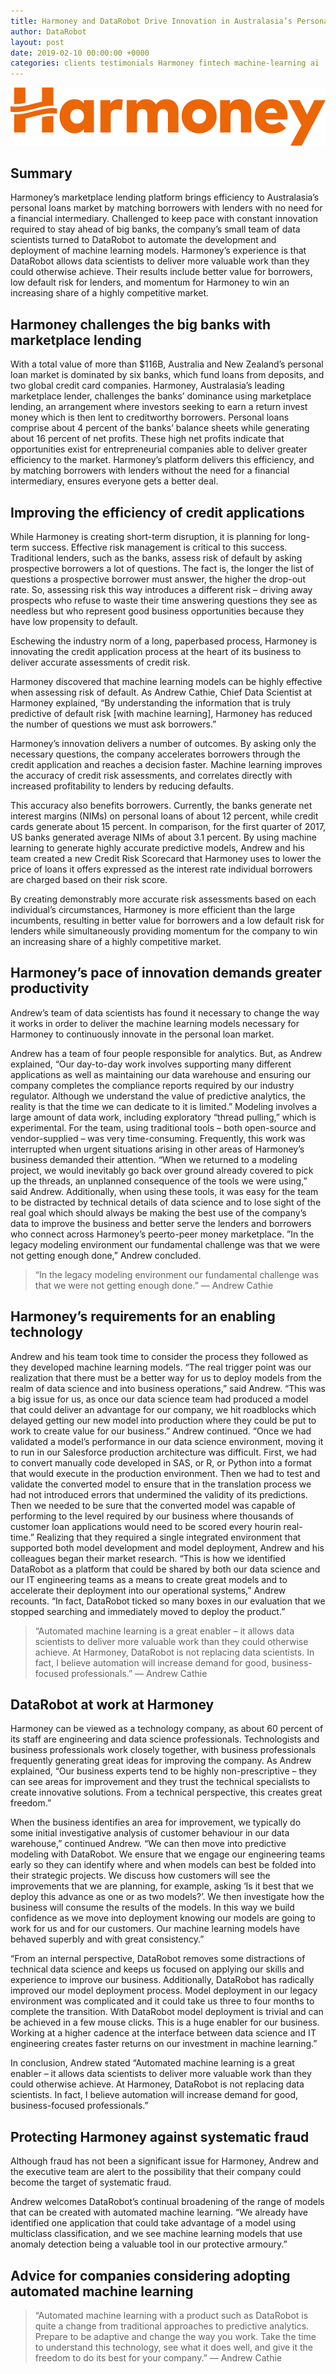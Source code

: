 ```yaml
---
title: Harmoney and DataRobot Drive Innovation in Australasia’s Personal Loan Market 
author: DataRobot
layout: post
date: 2019-02-10 00:00:00 +0000
categories: clients testimonials Harmoney fintech machine-learning ai
---
```



![Harmoney](/img//harmoney.png)

## Summary
Harmoney’s marketplace lending platform brings efficiency to Australasia’s personal loans market by matching borrowers with lenders with no need for a financial intermediary. Challenged to keep pace with constant innovation required to stay ahead of big banks, the company’s small team of data scientists turned to DataRobot to automate the development and deployment of machine learning models. Harmoney’s experience is that DataRobot allows data scientists to deliver more valuable work than they could otherwise achieve. Their results include better value for borrowers, low default risk for lenders, and momentum for Harmoney to win an increasing share of a highly competitive market.


## Harmoney challenges the big banks with marketplace lending
With a total value of more than $116B, Australia and New Zealand’s personal loan market is dominated by six banks, which fund loans from deposits, and two global credit card companies. Harmoney, Australasia’s leading marketplace lender, challenges the banks’ dominance using marketplace lending, an arrangement where investors seeking to earn a return invest money which is then lent to creditworthy borrowers. Personal loans comprise about 4 percent of the banks’ balance sheets while generating about 16 percent of net profits. These high net profits indicate that opportunities exist for entrepreneurial companies able to deliver greater efficiency to the market. Harmoney’s platform delivers this efficiency, and by matching borrowers with lenders without the need for a financial intermediary, ensures everyone gets a better deal.


## Improving the efficiency of credit applications 
While Harmoney is creating short-term disruption, it is planning for long-term success. Effective risk management is critical to this success.
Traditional lenders, such as the banks, assess risk of default by asking prospective borrowers a lot of questions. The fact is, the longer the list of questions a prospective borrower must answer, the higher the drop-out rate. So, assessing risk this way introduces a different risk – driving away prospects who refuse to waste their time answering questions they see as needless but who represent good business opportunities because they have low propensity to default.

Eschewing the industry norm of a long, paperbased process, Harmoney is innovating the credit application process at the heart of its business to deliver accurate assessments of credit risk. 

Harmoney discovered that machine learning models can be highly effective when assessing risk of default. As Andrew Cathie, Chief Data Scientist at Harmoney explained, “By understanding the information that is truly predictive of default risk [with machine learning], Harmoney has reduced the number of questions we must ask borrowers.”

Harmoney’s innovation delivers a number of outcomes. By asking only the necessary questions, the company accelerates borrowers through the credit application and reaches a decision faster. Machine learning improves the accuracy of credit risk assessments, and correlates directly with increased profitability to lenders by reducing defaults. 

This accuracy also benefits borrowers. Currently, the banks generate net interest margins (NIMs) on personal loans of about 12 percent, while credit cards generate about 15 percent. In comparison, for the first quarter of 2017, US banks generated average NIMs of about 3.1 percent. By using machine learning to generate highly accurate predictive models, Andrew and his team created a new Credit Risk Scorecard that Harmoney uses to lower the price of loans it offers expressed as the interest rate individual borrowers are charged based on their risk score. 

By creating demonstrably more accurate risk assessments based on each individual’s circumstances, Harmoney is more efficient than the large incumbents, resulting in better value for borrowers and a low default risk for lenders while simultaneously providing momentum for the company to win an increasing share of a highly competitive market.

## Harmoney’s pace of innovation demands greater productivity 
Andrew’s team of data scientists has found it necessary to change the way it works in order to deliver the machine learning models necessary for Harmoney to continuously innovate in the personal loan market.

Andrew has a team of four people responsible for analytics. But, as Andrew explained, “Our day-to-day work involves supporting many different applications as well as maintaining our data warehouse and ensuring our company completes the compliance reports required by our industry regulator. Although we understand the value of predictive analytics, the reality is that the time we can dedicate to it is limited.”
Modeling involves a large amount of data work, including exploratory “thread pulling,” which is experimental. For the team, using traditional tools – both open-source and vendor-supplied – was very time-consuming. Frequently, this work was interrupted when urgent situations arising in other areas of Harmoney’s business demanded their attention. “When we returned to a modeling project, we would inevitably go back over ground already covered to pick up the threads, an unplanned consequence of the tools we were using,” said Andrew.
Additionally, when using these tools, it was easy for the team to be distracted by technical details of data science and to lose sight of the real goal which should always be making the best use of the company’s data to improve the business and better serve the lenders and borrowers who connect across Harmoney’s peerto-peer money marketplace.
”In the legacy modeling environment our fundamental challenge was that we were not getting enough done,” Andrew concluded.

> “In the legacy modeling environment our    fundamental challenge was that we were not getting enough done.” — Andrew Cathie

## Harmoney’s requirements for an enabling technology

Andrew and his team took time to consider the process they followed as they developed machine learning models. “The real trigger point was our realization that there must be a better way for us to deploy models from the realm of data science and into business operations,” said Andrew. “This was a big issue for us, as once our data science team had produced a model that could deliver an advantage for our company, we hit roadblocks which delayed getting our new model into production where they could be put to work to create value for our business.” 
Andrew continued. “Once we had validated a model’s performance in our data science environment, moving it to run in our Salesforce production architecture was difficult. First, we had to convert manually code developed in SAS, or R, or Python into a format that would execute in the production environment. Then we had to test and validate the converted model to ensure that in the translation process we had not introduced errors that undermined the validity of its predictions. Then we needed to be sure that the converted model was capable of performing to the level required by our business where thousands of customer loan applications would need to be scored every hourin real-time.”
Realizing that they required a single integrated environment that supported both model development and model deployment, Andrew and his colleagues began their market research. “This is how we identified DataRobot as a platform that could be shared by both our data science and our IT engineering teams as a means to create great models and to accelerate their deployment into our operational systems,” Andrew recounts. “In fact, DataRobot ticked so many boxes in our evaluation that we stopped searching and immediately moved to deploy the product.”

> “Automated machine learning is a great enabler – it allows data scientists  to deliver more valuable work than they could otherwise achieve. At Harmoney, DataRobot is not replacing data scientists. In fact, I believe automation will increase demand for good, business-focused professionals.” — Andrew Cathie

## DataRobot at work at Harmoney
Harmoney can be viewed as a technology company, as about 60 percent of its staff are engineering and data science professionals. Technologists and business professionals work closely together, with business professionals frequently generating great ideas for improving the company. As Andrew explained, “Our business experts tend to be highly non-prescriptive – they can see areas for improvement and they trust the technical specialists to create innovative solutions. From a technical perspective, this creates great freedom.”

When the business identifies an area for improvement, we typically do some initial investigative analysis of customer behaviour in our data warehouse,” continued Andrew. “We can then move into predictive modeling with DataRobot. We ensure that we engage our engineering teams early so they can identify where and when models can best be folded into their strategic projects. We discuss how customers will see the improvements that we are planning, for example, asking ‘Is it best that we deploy this advance as one or as two models?’. We then investigate how the business will consume the results of the models. In this way we build confidence as we move into deployment knowing our models are going to work for us and for our customers. Our machine learning models have behaved superbly and with great consistency.”

“From an internal perspective, DataRobot removes some distractions of technical data science and keeps us focused on applying our skills and experience to improve our business. Additionally, DataRobot has radically improved our model deployment process. Model deployment in our legacy environment was complicated and it could take us three to four months to complete the transition. With DataRobot model deployment is trivial and can be achieved in a few mouse clicks. This is a huge enabler for our business. Working at a higher cadence at the interface between data science and IT engineering creates faster returns on our investment in machine learning.”

In conclusion, Andrew stated “Automated machine learning is a great enabler – it allows data scientists to deliver more valuable work than they could otherwise achieve. At Harmoney, DataRobot is not replacing data scientists. In fact, I believe automation will increase demand for good, business-focused professionals.”

## Protecting Harmoney against systematic fraud
Although fraud has not been a significant issue for Harmoney, Andrew and the executive team are alert to the possibility that their company could become the target of systematic fraud.

Andrew welcomes DataRobot’s continual broadening of the range of models that can be created with automated machine learning. “We already have identified one application that could take advantage of a model using multiclass classification, and we see machine learning models that use anomaly detection being a valuable tool in our protective armoury.”


## Advice for companies considering adopting automated machine learning
> “Automated machine learning with a   product such as DataRobot is quite   a change from traditional approaches to predictive analytics. Prepare to   be adaptive and change the way you   work. Take the time to understand   this technology, see what it does well, and give it the freedom to do its best   for your company.” — Andrew Cathie
